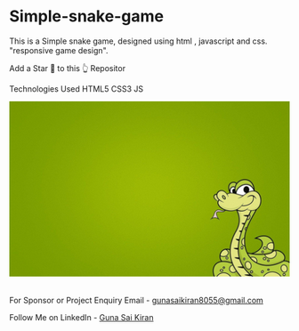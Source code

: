 # Simple-snake-game
This is a Simple snake game, designed using html , javascript and css.
 "responsive game design".

Add a Star 🌟 to this 👆 Repositor

Technologies Used
HTML5
CSS3
JS

<p align="center">
  <img src="https://github.com/Gunasaikiran/Simple-snake-game/blob/main/img/bg.jpg" >
  <img src="" >
  
</p>


For Sponsor or Project Enquiry
Email - gunasaikiran8055@gmail.com

Follow Me on
LinkedIn - <a href="https://www.linkedin.com/in/guna-sai-kiran-b526a2220/">Guna Sai Kiran</a>


